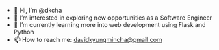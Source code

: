 - 👋 Hi, I’m @dkcha
- 👀 I’m interested in exploring new opportunities as a Software Engineer
- 🌱 I’m currently learning more into web development using Flask and Python
- 📫 How to reach me: davidkyungmincha@gmail.com

<!---
dkcha/dkcha is a ✨ special ✨ repository because its `README.md` (this file) appears on your GitHub profile.
You can click the Preview link to take a look at your changes.
--->
